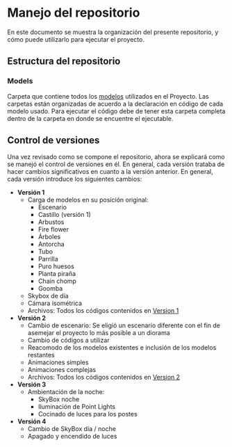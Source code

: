 # Manejo del repositorio
En este documento se muestra la organización del presente repositorio, y cómo puede utilizarlo para ejecutar el proyecto.

## Estructura del repositorio
### Models
Carpeta que contiene todos los [modelos](/Models) utilizados en el Proyecto. Las carpetas están organizadas de acuerdo a la declaración en código
de cada modelo usado. Para ejecutar el código debe de tener esta carpeta completa dentro de la carpeta en donde se encuentre el ejecutable.

## Control de versiones
Una vez revisado como se compone el repositorio, ahora se explicará como se manejó el control de versiones en él. En general, cada versión trataba
de hacer cambios significativos en cuanto a la versión anterior. En general, cada versión introduce los siguientes cambios:
- **Versión 1**
  - Carga de modelos en su posición original:
    - Escenario
    - Castillo (versión 1)
    - Arbustos
    - Fire flower
    - Árboles
    - Antorcha
    - Tubo
    - Parrilla
    - Puro huesos
    - Planta piraña
    - Chain chomp
    - Goomba
  - Skybox de día
  - Cámara isométrica
  - Archivos: Todos los códigos contenidos en [Version 1](/Version1)
- **Versión 2**
  - Cambio de escenario: Se eligió un escenario diferente con el fin de asemejar el proyecto lo más posible a un diorama
  - Cambio de códigos a utilizar
  - Reacomodo de los modelos existentes e inclusión de los modelos restantes
  - Animaciones simples
  - Animaciones complejas
  - Archivos: Todos los códigos contenidos en [Version 2](/Version2)
- **Versión 3**
  - Ambientación de la noche:
    - SkyBox noche
    - Iluminación de Point Lights
    - Cocinado de luces para los postes
- **Versión 4**
  - Cambio de SkyBox día / noche
  - Apagado y encendido de luces
